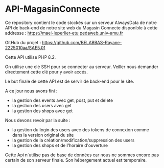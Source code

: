 # API-MagasinConnecte

Ce repository contient le code stockés sur un serveur AlwaysData de notre API de back-end de notre site web du Magasin Connecte disponible à cette addresse : https://mael-leperlier-etu.pedaweb.univ-amu.fr

GitHub du projet : https://github.com/BELABBAS-Rayane-2225010aa/SAE5.01

Cette API utilise PHP 8.2.

On utilise une clé SSH pour se connecter au serveur. Veiller nous demander directement cette clé pour y avoir accés.

Le but finale de cette API est de servir de back-end pour le site.

A ce jour nous avons fini :
* la gestion des events avec get, post, put et delete
* la gestion des users avec get
* la gestion des shops avec get

Nous devons revoir par la suite :
* la gestion du login des users avec des tokens de connexion comme dans la version original du site
* la gestion de la création/modification/suppression des users
* la gestion des shops et de l'horaire d'ouverture

Cette Api n'utilise pas de base de données car nous ne sommes encore pas certain de son serveur finale. Son hébergement actuel est temporaire.
